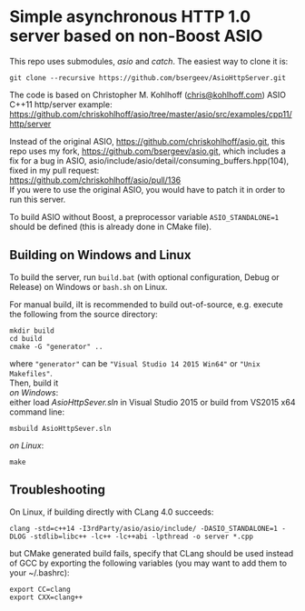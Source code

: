 # Simple asynchronous HTTP 1.0 server based on non-Boost ASIO  
This repo uses submodules, _asio_ and _catch_. The easiest way to clone it is:  
```
git clone --recursive https://github.com/bsergeev/AsioHttpServer.git
```
  
The code is based on Christopher M. Kohlhoff (chris@kohlhoff.com) ASIO C++11 http/server example:  
  https://github.com/chriskohlhoff/asio/tree/master/asio/src/examples/cpp11/http/server
  
Instead of the original ASIO, https://github.com/chriskohlhoff/asio.git, this repo uses my fork, https://github.com/bsergeev/asio.git, which includes a fix for a bug in ASIO, asio/include/asio/detail/consuming_buffers.hpp(104), fixed in my pull request:  
  https://github.com/chriskohlhoff/asio/pull/136  
If you were to use the original ASIO, you would have to patch it in order to run this server.

To build ASIO without Boost, a preprocessor variable `ASIO_STANDALONE=1` should be defined (this is already done in CMake file).
  
## Building on Windows and Linux
To build the server, run `build.bat` (with optional configuration, Debug or Release) on Windows or `bash.sh` on Linux.  
  
For manual build, iIt is recommended to build out-of-source, e.g. execute the following from the source directory:
```
mkdir build
cd build
cmake -G "generator" ..
```
where `"generator"` can be `"Visual Studio 14 2015 Win64"` or `"Unix Makefiles"`.  
Then, build it  
*on Windows*:  
either load _AsioHttpSever.sln_ in Visual Studio 2015 or build from VS2015 x64 command line:  
```  
msbuild AsioHttpSever.sln  
```
*on Linux*:
```  
make  
```
  
## Troubleshooting
On Linux, if building directly with CLang 4.0 succeeds:  
```  
clang -std=c++14 -I3rdParty/asio/asio/include/ -DASIO_STANDALONE=1 -DLOG -stdlib=libc++ -lc++ -lc++abi -lpthread -o server *.cpp  
```
but CMake generated build fails, specify that CLang should be used instead of GCC by exporting the following variables (you may want to add them to your ~/.bashrc):
```  
export CC=clang  
export CXX=clang++  
```